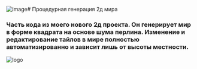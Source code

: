 ![image](https://github.com/Kangario/ProceduralLandscape2D/assets/68245183/5c6adecd-3408-4364-a025-dd4643a8fe49)# Процедурная генерация 2д мира
### Часть кода из моего нового 2д проекта. Он генерирует мир в форме квадрата на основе шума перлина. Изменение и редактирование тайлов в мире полностью автоматизированно и зависит лишь от высоты местности. 
![logo](https://sun9-35.userapi.com/impg/GK-hgOcQ3X2n3Vr82Xxgb5sT5rqdT-rnzIKQHw/0eUjqf7fidU.jpg?size=1591x1091&quality=96&sign=099199bb06a75df016ff331f7125bb23&type=album)
